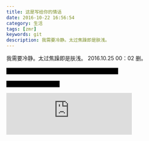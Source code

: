```yaml
---
title: 这是写给你的情话
date: 2016-10-22 16:56:54
category: 生活
tags: [zmr]
keywords: git
description: 我需要冷静。太过焦躁即是肤浅。
---
```


我需要冷静。太过焦躁即是肤浅。
2016.10.25 00：02 删。

<p><span style="background-color: black;color: black" title="你知道的太多了">你回头冲我笑的那一瞬间，风吹乱了你的头发。</span></p>

<p><span style="background-color: black;color: black" title="你知道的太多了">嗯，张梦茹，我喜欢你</span></p>

<iframe frameborder="no" border="0" marginwidth="0" marginheight="0" width=330  height=110 src="http://music.163.com/outchain/player?type=0&id=504956565&auto=1&height=90"></iframe>

